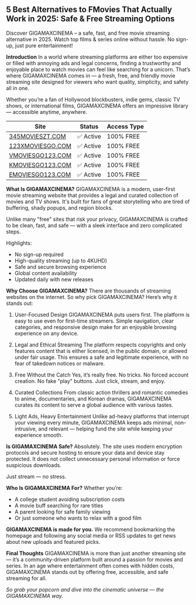 ## 5 Best Alternatives to FMovies That Actually Work in 2025: Safe & Free Streaming Options

Discover GIGAMAXCINEMA – a safe, fast, and free movie streaming alternative in 2025. Watch top films & series online without hassle. No sign-up, just pure entertainment!

**Introduction**
In a world where streaming platforms are either too expensive or filled with annoying ads and legal concerns, finding a trustworthy and enjoyable place to watch movies can feel like searching for a unicorn. That’s where GIGAMAXCINEMA comes in — a fresh, free, and friendly movie streaming site designed for viewers who want quality, simplicity, and safety all in one.

Whether you’re a fan of Hollywood blockbusters, indie gems, classic TV shows, or international films, GIGAMAXCINEMA offers an impressive library — accessible anytime, anywhere.

| Site                   | Status     | Access Type  |
|------------------------|------------|--------------|
| [345MOVIESZT.COM](https://123watchnow.com/)          | ✅ Active    | 100% FREE    |
| [123XMOVIESGO.COM](https://123watchnow.com/)         | ✅ Active    | 100% FREE    |
| [VMOVIESGO123.COM](https://123watchnow.com/)         | ✅ Active    | 100% FREE    |
| [KMOVIESGO123.COM](https://123watchnow.com/)         | ✅ Active    | 100% FREE    |
| [EMOVIESGO123.COM](https://123watchnow.com/)         | ✅ Active    | 100% FREE    |

**What Is GIGAMAXCINEMA?**
GIGAMAXCINEMA is a modern, user-first movie streaming website that provides a legal and curated collection of movies and TV shows. It's built for fans of great storytelling who are tired of buffering, shady popups, and region blocks.

Unlike many "free" sites that risk your privacy, GIGAMAXCINEMA is crafted to be clean, fast, and safe — with a sleek interface and zero complicated steps.

Highlights:
 - No sign-up required
 - High-quality streaming (up to 4KUHD)
 - Safe and secure browsing experience
 - Global content availability
 - Updated daily with new releases

**Why Choose GIGAMAXCINEMA?**
There are thousands of streaming websites on the internet. So why pick GIGAMAXCINEMA? Here’s why it stands out:

1. User-Focused Design
GIGAMAXCINEMA puts users first. The platform is easy to use even for first-time streamers. Simple navigation, clear categories, and responsive design make for an enjoyable browsing experience on any device.

2. Legal and Ethical Streaming
The platform respects copyrights and only features content that is either licensed, in the public domain, or allowed under fair usage. This ensures a safe and legitimate experience, with no fear of takedown notices or malware.

3. Free Without the Catch
Yes, it’s really free. No tricks. No forced account creation. No fake "play" buttons. Just click, stream, and enjoy.

4. Curated Collections
From classic action thrillers and romantic comedies to anime, documentaries, and Korean dramas, GIGAMAXCINEMA curates its content to serve a global audience with various tastes.

5. Light Ads, Heavy Entertainment
Unlike ad-heavy platforms that interrupt your viewing every minute, GIGAMAXCINEMA keeps ads minimal, non-intrusive, and relevant — helping fund the site while keeping your experience smooth.

**Is GIGAMAXCINEMA Safe?**
Absolutely. The site uses modern encryption protocols and secure hosting to ensure your data and device stay protected. It does not collect unnecessary personal information or force suspicious downloads.

Just stream — no stress.

**Who Is GIGAMAXCINEMA For?**
Whether you’re:

 - A college student avoiding subscription costs
 - A movie buff searching for rare titles
 - A parent looking for safe family viewing
 - Or just someone who wants to relax with a good film

**GIGAMAXCINEMA is made for you.**
We recommend bookmarking the homepage and following any social media or RSS updates to get news about new uploads and featured picks.

**Final Thoughts**
GIGAMAXCINEMA is more than just another streaming site — it’s a community-driven platform built around a passion for movies and series. In an age where entertainment often comes with hidden costs, GIGAMAXCINEMA stands out by offering free, accessible, and safe streaming for all.

*So grab your popcorn and dive into the cinematic universe — the GIGAMAXCINEMA way.*
